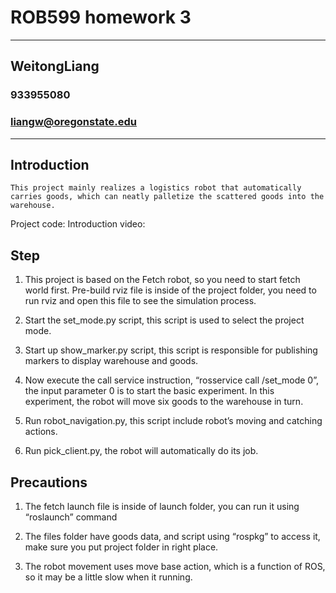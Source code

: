 # ROB599 homework 3
---
## WeitongLiang
### 933955080
### liangw@oregonstate.edu
---

## Introduction

	This project mainly realizes a logistics robot that automatically carries goods, which can neatly palletize the scattered goods into the warehouse.

Project code:
Introduction video:

## Step

1. This project is based on the Fetch robot, so you need to start fetch world first.
Pre-build rviz file is inside of the project folder, you need to run rviz and open this file to see the simulation process.

2. Start the set_mode.py script, this script is used to select the project mode.

3. Start up show_marker.py script, this script is responsible for publishing markers to display warehouse and goods.

4. Now execute the call service instruction, “rosservice call /set_mode 0”, the input parameter 0 is to start the basic experiment. In this experiment, the robot will move six goods to the warehouse in turn.

5. Run robot_navigation.py, this script include robot’s moving and catching actions.

6. Run pick_client.py, the robot will automatically do its job.

## Precautions

1. The fetch launch file is inside of launch folder, you can run it using “roslaunch” command

2. The files folder have goods data, and script using “rospkg” to access it, make sure you put project folder in right place.

3. The robot movement uses move base action, which is a function of ROS, so it may be a little slow when it running.
